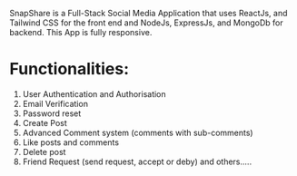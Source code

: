 SnapShare is a Full-Stack Social Media Application that uses  ReactJs, and Tailwind CSS for the front end and NodeJs, ExpressJs, and MongoDb for backend. This App is fully responsive. 

# Functionalities:

 1. User Authentication and Authorisation <br /> 
 2. Email Verification <br /> 
 3. Password reset <br /> 
 4. Create Post <br /> 
 5. Advanced Comment system (comments with sub-comments) <br /> 
 6. Like posts and comments <br /> 
 7. Delete post <br /> 
 8. Friend Request (send request, accept or deby) and others.....
